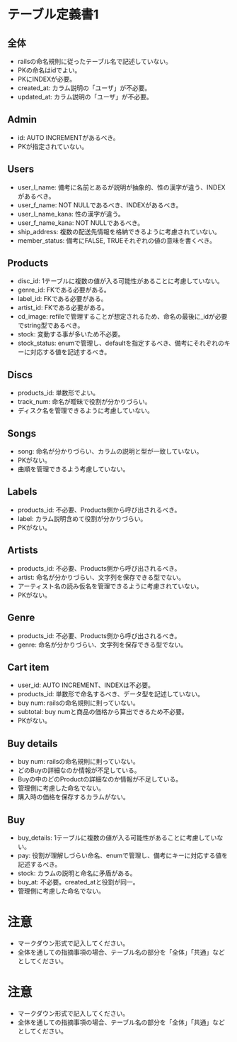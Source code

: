 # テーブル定義書1
## 全体
- railsの命名規則に従ったテーブル名で記述していない。
- PKの命名はidでよい。
- PKにINDEXが必要。
- created_at: カラム説明の「ユーザ」が不必要。
- updated_at: カラム説明の「ユーザ」が不必要。

## Admin
- id: AUTO INCREMENTがあるべき。
- PKが指定されていない。

## Users
- user_l_name: 備考に名前とあるが説明が抽象的、性の漢字が違う、INDEXがあるべき。
- user_f_name: NOT NULLであるべき、INDEXがあるべき。
- user_l_name_kana: 性の漢字が違う。
- user_f_name_kana: NOT NULLであるべき。
- ship_address: 複数の配送先情報を格納できるように考慮されていない。
- member_status: 備考にFALSE, TRUEそれぞれの値の意味を書くべき。

## Products
- disc_id: 1テーブルに複数の値が入る可能性があることに考慮していない。
- genre_id: FKである必要がある。
- label_id: FKである必要がある。
- artist_id: FKである必要がある。
- cd_image: refileで管理することが想定されるため、命名の最後に_idが必要でstring型であるべき。
- stock: 変動する事が多いため不必要。
- stock_status: enumで管理し、defaultを指定するべき、備考にそれぞれのキーに対応する値を記述するべき。

## Discs
- products_id: 単数形でよい。
- track_num: 命名が曖昧で役割が分かりづらい。
- ディスク名を管理できるように考慮していない。

## Songs
- song: 命名が分かりづらい、カラムの説明と型が一致していない。
- PKがない。
- 曲順を管理できるよう考慮していない。

## Labels
- products_id: 不必要、Products側から呼び出されるべき。
- label: カラム説明含めて役割が分かりづらい。
- PKがない。

## Artists
- products_id: 不必要、Products側から呼び出されるべき。
- artist: 命名が分かりづらい、文字列を保存できる型でない。
- アーティスト名の読み仮名を管理できるように考慮されていない。
- PKがない。

## Genre
- products_id: 不必要、Products側から呼び出されるべき。
- genre: 命名が分かりづらい、文字列を保存できる型でない。

## Cart item
- user_id: AUTO INCREMENT、INDEXは不必要。
- products_id: 単数形で命名するべき、データ型を記述していない。
- buy num: railsの命名規則に則っていない。
- subtotal: buy numと商品の価格から算出できるため不必要。
- PKがない。

## Buy details
- buy num: railsの命名規則に則っていない。
- どのBuyの詳細なのか情報が不足している。
- Buyの中のどのProductの詳細なのか情報が不足している。
- 管理側に考慮した命名でない。
- 購入時の価格を保存するカラムがない。

## Buy
- buy_details: 1テーブルに複数の値が入る可能性があることに考慮していない。
- pay: 役割が理解しづらい命名、enumで管理し、備考にキーに対応する値を記述するべき。
- stock: カラムの説明と命名に矛盾がある。
- buy_at: 不必要。created_atと役割が同一。
- 管理側に考慮した命名でない。

# 注意
* マークダウン形式で記入してください。
* 全体を通しての指摘事項の場合、テーブル名の部分を「全体」「共通」などとしてください。
# 注意
* マークダウン形式で記入してください。
* 全体を通しての指摘事項の場合、テーブル名の部分を「全体」「共通」などとしてください。